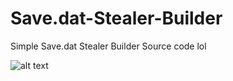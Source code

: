 # Save.dat-Stealer-Builder
Simple Save.dat Stealer Builder Source code lol

![alt text](https://cdn.discordapp.com/attachments/809066199827873805/813493215989727282/Screenshot_1.png)
